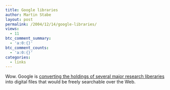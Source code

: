 ```yaml
---
title: Google libraries
author: Martin Stabe
layout: post
permalink: /2004/12/14/google-libraries/
views:
  - 11
btc_comment_summary:
  - 'a:0:{}'
btc_comment_counts:
  - 'a:0:{}'
categories:
  - links
---
```

Wow. Google is [converting the holdings of several major research liberaries][1] into digital files that would be freely searchable over the Web.

 [1]: http://www.nytimes.com/2004/12/14/technology/14google.html?ex=1260766800&en=2f05698abe153255&ei=5088&partner=rssnyt
